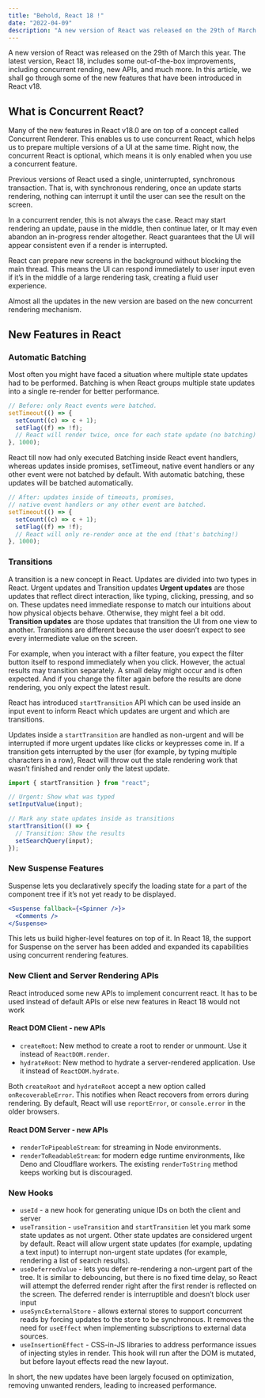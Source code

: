 ```yaml
---
title: "Behold, React 18 !"
date: "2022-04-09"
description: "A new version of React was released on the 29th of March this year. The latest version, React 18, includes some out-of-the-box improvements, including concurrent rending, new APIs, and much more. In this article, we shall go through some of the new features that have been introduced in React v18."
---
```


A new version of React was released on the 29th of March this year. The latest version, React 18, includes some out-of-the-box improvements, including concurrent rending, new APIs, and much more. In this article, we shall go through some of the new features that have been introduced in React v18.

## What is Concurrent React?

Many of the new features in React v18.0 are on top of a concept called Concurrent Renderer. This enables us to use concurrent React, which helps us to prepare multiple versions of a UI at the same time. Right now, the concurrent React is optional, which means it is only enabled when you use a concurrent feature.

Previous versions of React used a single, uninterrupted, synchronous transaction. That is, with synchronous rendering, once an update starts rendering, nothing can interrupt it until the user can see the result on the screen.

In a concurrent render, this is not always the case. React may start rendering an update, pause in the middle, then continue later, or It may even abandon an in-progress render altogether. React guarantees that the UI will appear consistent even if a render is interrupted.

React can prepare new screens in the background without blocking the main thread. This means the UI can respond immediately to user input even if it’s in the middle of a large rendering task, creating a fluid user experience.

Almost all the updates in the new version are based on the new concurrent rendering mechanism.

## New Features in React

### Automatic Batching

Most often you might have faced a situation where multiple state updates had to be performed. Batching is when React groups multiple state updates into a single re-render for better performance.

```js
// Before: only React events were batched.
setTimeout(() => {
  setCount((c) => c + 1);
  setFlag((f) => !f);
  // React will render twice, once for each state update (no batching)
}, 1000);
```

React till now had only executed Batching inside React event handlers, whereas updates inside promises, setTimeout, native event handlers or any other event were not batched by default. With automatic batching, these updates will be batched automatically.

```js
// After: updates inside of timeouts, promises,
// native event handlers or any other event are batched.
setTimeout(() => {
  setCount((c) => c + 1);
  setFlag((f) => !f);
  // React will only re-render once at the end (that's batching!)
}, 1000);
```

### Transitions

A transition is a new concept in React. Updates are divided into two types in React. Urgent updates and Transition updates
**Urgent updates** are those updates that reflect direct interaction, like typing, clicking, pressing, and so on. These updates need immediate response to match our intuitions about how physical objects behave. Otherwise, they might feel a bit odd.
**Transition updates** are those updates that transition the UI from one view to another. Transitions are different because the user doesn’t expect to see every intermediate value on the screen.

For example, when you interact with a filter feature, you expect the filter button itself to respond immediately when you click. However, the actual results may transition separately. A small delay might occur and is often expected. And if you change the filter again before the results are done rendering, you only expect the latest result.

React has introduced `startTransition` API which can be used inside an input event to inform React which updates are urgent and which are transitions.

Updates inside a `startTransition` are handled as non-urgent and will be interrupted if more urgent updates like clicks or keypresses come in. If a transition gets interrupted by the user (for example, by typing multiple characters in a row), React will throw out the stale rendering work that wasn’t finished and render only the latest update.

```js
import { startTransition } from "react";

// Urgent: Show what was typed
setInputValue(input);

// Mark any state updates inside as transitions
startTransition(() => {
  // Transition: Show the results
  setSearchQuery(input);
});
```

### New Suspense Features

Suspense lets you declaratively specify the loading state for a part of the component tree if it’s not yet ready to be displayed.

```jsx
<Suspense fallback={<Spinner />}>
  <Comments />
</Suspense>
```

This lets us build higher-level features on top of it. In React 18, the support for Suspense on the server has been added and expanded its capabilities using concurrent rendering features.

### New Client and Server Rendering APIs

React introduced some new APIs to implement concurrent react. It has to be used instead of default APIs or else new features in React 18 would not work

#### React DOM Client - new APIs

- `createRoot`: New method to create a root to render or unmount. Use it instead of `ReactDOM.render`.
- `hydrateRoot`: New method to hydrate a server-rendered application. Use it instead of `ReactDOM.hydrate`.

Both `createRoot` and `hydrateRoot` accept a new option called `onRecoverableError`. This notifies when React recovers from errors during rendering. By default, React will use `reportError`, or `console.error` in the older browsers.

#### React DOM Server - new APIs

- `renderToPipeableStream`: for streaming in Node environments.
- `renderToReadableStream`: for modern edge runtime environments, like Deno and Cloudflare workers.
  The existing `renderToString` method keeps working but is discouraged.

### New Hooks

- `useId` - a new hook for generating unique IDs on both the client and server
- `useTransition` - `useTransition` and `startTransition` let you mark some state updates as not urgent. Other state updates are considered urgent by default. React will allow urgent state updates (for example, updating a text input) to interrupt non-urgent state updates (for example, rendering a list of search results).
- `useDeferredValue` - lets you defer re-rendering a non-urgent part of the tree. It is similar to debouncing, but there is no fixed time delay, so React will attempt the deferred render right after the first render is reflected on the screen. The deferred render is interruptible and doesn’t block user input
- `useSyncExternalStore` - allows external stores to support concurrent reads by forcing updates to the store to be synchronous. It removes the need for `useEffect` when implementing subscriptions to external data sources.
- `useInsertionEffect` - CSS-in-JS libraries to address performance issues of injecting styles in render. This hook will run after the DOM is mutated, but before layout effects read the new layout.

In short, the new updates have been largely focused on optimization, removing unwanted renders, leading to increased performance.
